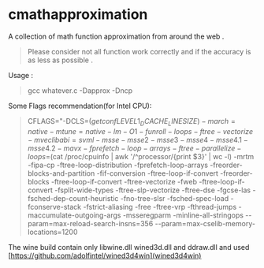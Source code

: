 # cmathapproximation
A collection of math function approximation from around the web .
>Please consider not all function work correctly and if the accuracy is as less as possible .


Usage : 
>gcc whatever.c -Dapprox -Dncp


Some Flags recommendation(for Intel CPU):

>CFLAGS="-DCLS=$(getconf LEVEL1_DCACHE_LINESIZE) -march=native -mtune=native -lm -O1 -funroll-loops -ftree-vectorize -mveclibabi=svml -msse -msse2 -msse3 -msse4 -msse4.1 -msse4.2 -mavx -fprefetch-loop-arrays  -ftree-parallelize-loops=$(cat /proc/cpuinfo | awk '/^processor/{print $3}' | wc -l) -mrtm -fipa-cp -ftree-loop-distribution -fprefetch-loop-arrays -freorder-blocks-and-partition -fif-conversion -ftree-loop-if-convert -freorder-blocks -ftree-loop-if-convert -ftree-vectorize -fweb  -ftree-loop-if-convert -fsplit-wide-types -ftree-slp-vectorize -ftree-dse -fgcse-las -fsched-dep-count-heuristic -fno-tree-slsr -fsched-spec-load -fconserve-stack -fstrict-aliasing -free -ftree-vrp -fthread-jumps -maccumulate-outgoing-args -msseregparm -minline-all-stringops --param=max-reload-search-insns=356 --param=max-cselib-memory-locations=1200

The wine build contain only libwine.dll wined3d.dll and ddraw.dll and used [https://github.com/adolfintel/wined3d4win](wined3d4win)
